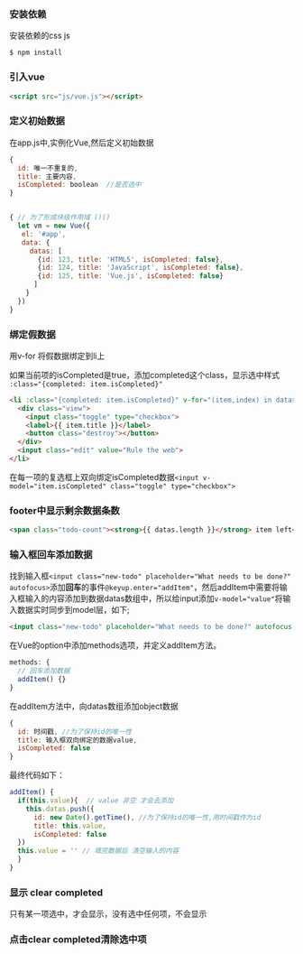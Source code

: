 ### 安装依赖

安装依赖的css  js

```
$ npm install
```

### 引入vue

```html
<script src="js/vue.js"></script>
```

### 定义初始数据

在app.js中,实例化Vue,然后定义初始数据

```js
{
  id: 唯一不重复的,
  title: 主要内容,
  isCompleted: boolean  //是否选中
}
```

``` js

{ // 为了形成块级作用域 ()()
  let vm = new Vue({
   el: '#app',
   data: {
     datas: [
       {id: 123, title: 'HTML5', isCompleted: false},
       {id: 124, title: 'JavaScript', isCompleted: false},
       {id: 125, title: 'Vue.js', isCompleted: false}
      ]
    }
  })
}
```

### 绑定假数据

用v-for 将假数据绑定到li上

如果当前项的isCompleted是true，添加completed这个class，显示选中样式 `:class="{completed: item.isCompleted}"`

```html
<li :class="{completed: item.isCompleted}" v-for="(item,index) in datas">
  <div class="view">
    <input class="toggle" type="checkbox">
    <label>{{ item.title }}</label>
    <button class="destroy"></button>
  </div>
  <input class="edit" value="Rule the web">
</li>
```

在每一项的复选框上双向绑定isCompleted数据`<input v-model="item.isCompleted" class="toggle" type="checkbox">`

### footer中显示剩余数据条数

```html
<span class="todo-count"><strong>{{ datas.length }}</strong> item left</span>
```

### 输入框回车添加数据

找到输入框`<input class="new-todo" placeholder="What needs to be done?" autofocus>`添加**回车**的事件`@keyup.enter="addItem"`，然后addItem中需要将输入框输入的内容添加到数据datas数组中，所以给input添加`v-model="value"`将输入数据实时同步到model层，如下;

```html
<input class="new-todo" placeholder="What needs to be done?" autofocus @keyup.enter="addItem" v-model="value">
```

在Vue的option中添加methods选项，并定义addItem方法。

```js
methods: {
  // 回车添加数据
  addItem() {}
}
```

在addItem方法中，向datas数组添加object数据

```js
{
  id: 时间戳, //为了保持id的唯一性
  title: 输入框双向绑定的数据value,
  isCompleted: false
}
```

最终代码如下：

```js
addItem() {
  if(this.value){  // value 非空 才会去添加
    this.datas.push({
      id: new Date().getTime(), //为了保持id的唯一性,用时间戳作为id
      title: this.value,
      isCompleted: false
  })
  this.value = '' // 填完数据后 清空输入的内容
  }
}
```

### 显示 clear completed

只有某一项选中，才会显示，没有选中任何项，不会显示

### 点击clear completed清除选中项
